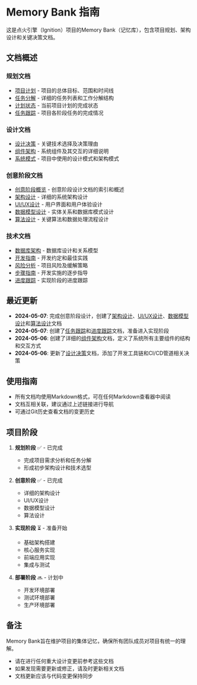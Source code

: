 # Memory Bank 指南

这是点火引擎（Ignition）项目的Memory Bank（记忆库），包含项目规划、架构设计和关键决策文档。

## 文档概述

### 规划文档
- [项目计划](./projectPlan.md) - 项目的总体目标、范围和时间线
- [任务分解](./taskBreakdown.md) - 详细的任务列表和工作分解结构
- [计划状态](./planStatus.md) - 当前项目计划的完成状态
- [任务跟踪](./tasks.md) - 项目各阶段任务的完成情况

### 设计文档
- [设计决策](./designDecisions.md) - 关键技术选择及决策理由
- [组件架构](./componentArchitecture.md) - 系统组件及其交互的详细说明
- [系统模式](./systemPatterns.md) - 项目中使用的设计模式和架构模式

### 创意阶段文档
- [创意阶段概览](./creative/README.md) - 创意阶段设计文档的索引和概述
- [架构设计](./creative/architecturalDesign.md) - 详细的系统架构设计
- [UI/UX设计](./creative/uiDesign.md) - 用户界面和用户体验设计
- [数据模型设计](./creative/dataModel.md) - 实体关系和数据库模式设计
- [算法设计](./creative/algorithmDesign.md) - 关键算法和数据处理流程设计

### 技术文档
- [数据库架构](./databaseSchema.md) - 数据库设计和关系模型
- [开发指南](./developmentGuide.md) - 开发约定和最佳实践
- [风险分析](./riskAnalysis.md) - 项目风险及缓解策略
- [步骤指南](./stepByStepGuide.md) - 开发实施的逐步指导
- [进度跟踪](./progress.md) - 实现阶段的进度跟踪

## 最近更新

- **2024-05-07**: 完成创意阶段设计，创建了[架构设计](./creative/architecturalDesign.md)、[UI/UX设计](./creative/uiDesign.md)、[数据模型设计](./creative/dataModel.md)和[算法设计](./creative/algorithmDesign.md)文档
- **2024-05-07**: 创建了[任务跟踪](./tasks.md)和[进度跟踪](./progress.md)文档，准备进入实现阶段
- **2024-05-06**: 创建了详细的[组件架构](./componentArchitecture.md)文档，定义了系统所有主要组件的结构和交互方式
- **2024-05-06**: 更新了[设计决策](./designDecisions.md)文档，添加了开发工具链和CI/CD管道相关决策

## 使用指南

- 所有文档均使用Markdown格式，可在任何Markdown查看器中阅读
- 文档互相关联，建议通过上述链接进行导航
- 可通过Git历史查看文档的变更历史

## 项目阶段

1. **规划阶段** ✅ - 已完成
   - 完成项目需求分析和任务分解
   - 形成初步架构设计和技术选型

2. **创意阶段** ✅ - 已完成
   - 详细的架构设计
   - UI/UX设计
   - 数据模型设计
   - 算法设计

3. **实现阶段** ⏳ - 准备开始
   - 基础架构搭建
   - 核心服务实现
   - 前端应用实现
   - 集成与测试

4. **部署阶段** 🔜 - 计划中
   - 开发环境部署
   - 测试环境部署
   - 生产环境部署

## 备注

Memory Bank旨在维护项目的集体记忆，确保所有团队成员对项目有统一的理解。

- 请在进行任何重大设计变更前参考这些文档
- 如果发现需要更新或修正，请及时更新相关文档
- 文档更新应该与代码变更保持同步 